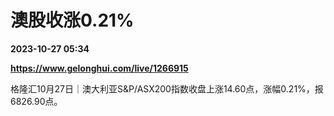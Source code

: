# 澳股收涨0.21%

**2023-10-27 05:34**

**https://www.gelonghui.com/live/1266915**

格隆汇10月27日｜澳大利亚S&P/ASX200指数收盘上涨14.60点，涨幅0.21%，报6826.90点。